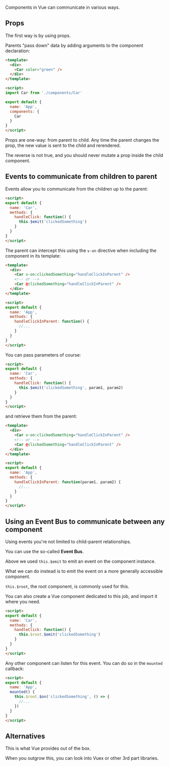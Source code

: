 Components in Vue can communicate in various ways.

## Props

The first way is by using props.

Parents "pass down" data by adding arguments to the component declaration:

```html
<template>
  <div>
    <Car color="green" />
  </div>
</template>

<script>
import Car from './components/Car'

export default {
  name: 'App',
  components: {
    Car
  }
}
</script>
```

Props are one-way: from parent to child. Any time the parent changes the prop, the new value is sent to the child and rerendered.

The reverse is not true, and you should never mutate a prop inside the child component.

## Events to communicate from children to parent

Events allow you to communicate from the children up to the parent:

```html
<script>
export default {
  name: 'Car',
  methods: {
    handleClick: function() {
      this.$emit('clickedSomething')
    }
  }
}
</script>
```

The parent can intercept this using the `v-on` directive when including the component in its template:

```html
<template>
  <div>
    <Car v-on:clickedSomething="handleClickInParent" />
    <!-- or -->
    <Car @clickedSomething="handleClickInParent" />
  </div>
</template>

<script>
export default {
  name: 'App',
  methods: {
    handleClickInParent: function() {
      //...
    }
  }
}
</script>
```

You can pass parameters of course:

```html
<script>
export default {
  name: 'Car',
  methods: {
    handleClick: function() {
      this.$emit('clickedSomething', param1, param2)
    }
  }
}
</script>
```

and retrieve them from the parent:

```html
<template>
  <div>
    <Car v-on:clickedSomething="handleClickInParent" />
    <!-- or -->
    <Car @clickedSomething="handleClickInParent" />
  </div>
</template>

<script>
export default {
  name: 'App',
  methods: {
    handleClickInParent: function(param1, param2) {
      //...
    }
  }
}
</script>
```

## Using an Event Bus to communicate between any component

Using events you're not limited to child-parent relationships.

You can use the so-called **Event Bus**.

Above we used `this.$emit` to emit an event on the component instance.

What we can do instead is to emit the event on a more generally accessible component.

`this.$root`, the root component, is commonly used for this.

You can also create a Vue component dedicated to this job, and import it where you need.

```html
<script>
export default {
  name: 'Car',
  methods: {
    handleClick: function() {
      this.$root.$emit('clickedSomething')
    }
  }
}
</script>
```

Any other component can listen for this event. You can do so in the `mounted` callback:

```html
<script>
export default {
  name: 'App',
  mounted() {
    this.$root.$on('clickedSomething', () => {
      //...
    })
  }
}
</script>
```

## Alternatives

This is what Vue provides out of the box.

When you outgrow this, you can look into Vuex or other 3rd part libraries.
